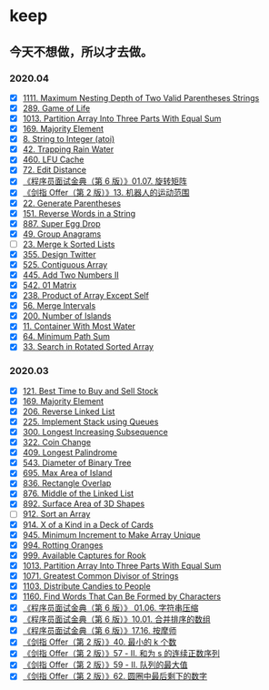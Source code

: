 # keep

## 今天不想做，所以才去做。

### 2020.04

- [x] [1111. Maximum Nesting Depth of Two Valid Parentheses Strings](https://github.com/Tcdian/keep/issues/91)
- [x] [289. Game of Life](https://github.com/Tcdian/keep/issues/92)
- [x] [1013. Partition Array Into Three Parts With Equal Sum](https://github.com/Tcdian/keep/issues/93)
- [x] [169. Majority Element](https://github.com/Tcdian/keep/issues/94)
- [x] [8. String to Integer (atoi)](https://github.com/Tcdian/keep/issues/95)
- [x] [42. Trapping Rain Water](https://github.com/Tcdian/keep/issues/96)
- [x] [460. LFU Cache](https://github.com/Tcdian/keep/issues/97)
- [x] [72. Edit Distance](https://github.com/Tcdian/keep/issues/98)
- [x] [《程序员面试金典（第 6 版）》01.07. 旋转矩阵](https://github.com/Tcdian/keep/issues/103)
- [x] [《剑指 Offer（第 2 版）》13. 机器人的运动范围](https://github.com/Tcdian/keep/issues/104)
- [x] [22. Generate Parentheses](https://github.com/Tcdian/keep/issues/105)
- [x] [151. Reverse Words in a String](https://github.com/Tcdian/keep/issues/106)
- [x] [887. Super Egg Drop](https://github.com/Tcdian/keep/issues/107)
- [x] [49. Group Anagrams](https://github.com/Tcdian/keep/issues/108)
- [ ] [23. Merge k Sorted Lists](https://github.com/Tcdian/keep/issues/109)
- [x] [355. Design Twitter](https://github.com/Tcdian/keep/issues/110)
- [x] [525. Contiguous Array](https://github.com/Tcdian/keep/issues/111)
- [x] [445. Add Two Numbers II](https://github.com/Tcdian/keep/issues/112)
- [x] [542. 01 Matrix](https://github.com/Tcdian/keep/issues/113)
- [x] [238. Product of Array Except Self](https://github.com/Tcdian/keep/issues/114)
- [x] [56. Merge Intervals](https://github.com/Tcdian/keep/issues/115)
- [x] [200. Number of Islands](https://github.com/Tcdian/keep/issues/118)
- [x] [11. Container With Most Water](https://github.com/Tcdian/keep/issues/119)
- [x] [64. Minimum Path Sum](https://github.com/Tcdian/keep/issues/120)
- [x] [33. Search in Rotated Sorted Array](https://github.com/Tcdian/keep/issues/123)

### 2020.03

- [x] [121. Best Time to Buy and Sell Stock](https://github.com/Tcdian/keep/issues/73)
- [x] [169. Majority Element](https://github.com/Tcdian/keep/issues/94)
- [x] [206. Reverse Linked List](https://github.com/Tcdian/keep/issues/80)
- [x] [225. Implement Stack using Queues](https://github.com/Tcdian/keep/issues/90)
- [x] [300. Longest Increasing Subsequence](https://github.com/Tcdian/keep/issues/99)
- [x] [322. Coin Change](https://github.com/Tcdian/keep/issues/100)
- [x] [409. Longest Palindrome](https://github.com/Tcdian/keep/issues/74)
- [x] [543. Diameter of Binary Tree](https://github.com/Tcdian/keep/issues/101)
- [x] [695. Max Area of Island](https://github.com/Tcdian/keep/issues/121)
- [x] [836. Rectangle Overlap](https://github.com/Tcdian/keep/issues/72)
- [x] [876. Middle of the Linked List](https://github.com/Tcdian/keep/issues/77)
- [x] [892. Surface Area of 3D Shapes](https://github.com/Tcdian/keep/issues/83)
- [ ] [912. Sort an Array](https://github.com/Tcdian/keep/issues/122)
- [x] [914. X of a Kind in a Deck of Cards](https://github.com/Tcdian/keep/issues/88)
- [x] [945. Minimum Increment to Make Array Unique](https://github.com/Tcdian/keep/issues/78)
- [x] [994. Rotting Oranges](https://github.com/Tcdian/keep/issues/82)
- [x] [999. Available Captures for Rook](https://github.com/Tcdian/keep/issues/86)
- [x] [1013. Partition Array Into Three Parts With Equal Sum](https://github.com/Tcdian/keep/issues/93)
- [x] [1071. Greatest Common Divisor of Strings](https://github.com/Tcdian/keep/issues/102)
- [x] [1103. Distribute Candies to People](https://github.com/Tcdian/keep/issues/84)
- [x] [1160. Find Words That Can Be Formed by Characters](https://github.com/Tcdian/keep/issues/71)
- [x] [《程序员面试金典（第 6 版）》 01.06. 字符串压缩](https://github.com/Tcdian/keep/issues/75)
- [x] [《程序员面试金典（第 6 版）》10.01. 合并排序的数组](https://github.com/Tcdian/keep/issues/81)
- [x] [《程序员面试金典（第 6 版）》17.16. 按摩师](https://github.com/Tcdian/keep/issues/79)
- [x] [《剑指 Offer（第 2 版）》40. 最小的 k 个数](https://github.com/Tcdian/keep/issues/76)
- [x] [《剑指 Offer（第 2 版）》57 - II. 和为 s 的连续正数序列](https://github.com/Tcdian/keep/issues/85)
- [x] [《剑指 Offer（第 2 版）》59 - II. 队列的最大值](https://github.com/Tcdian/keep/issues/87)
- [x] [《剑指 Offer（第 2 版）》62. 圆圈中最后剩下的数字](https://github.com/Tcdian/keep/issues/89)
